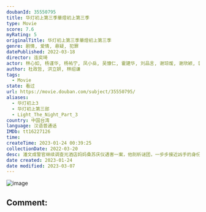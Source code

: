 ```yaml
---
doubanId: 35550795
title: 华灯初上第三季華燈初上第三季
type: Movie
score: 7.6
myRating: 5
originalTitle: 华灯初上第三季華燈初上第三季
genre: 剧情, 爱情, 悬疑, 犯罪
datePublished: 2022-03-18
director: 连奕琦
actor: 林心如, 杨谨华, 杨祐宁, 凤小岳, 吴慷仁, 霍建华, 刘品言, 谢琼煖, 谢欣颖, 郭雪芙, 张轩睿, 江宜蓉, 章广辰, 郑元畅, 刘敬, 王柏杰, 修杰楷, 林柏宏, 王净, 曾敬骅, 张睿家, 胡玮杰, 谢雨芝, 屈中恒, 应采灵, 王静莹, 伊正, 黄柔闽, 朱宥丞, 范瑞君, 陈博正, 何思静
author: 杜政哲, 洪立妍, 林绍谦
tags:
  - Movie
state: 看过
url: https://movie.douban.com/subject/35550795/
aliases:
  - 华灯初上3
  - 华灯初上第三部
  - Light_The_Night_Part_3
country: 中国台湾
language: 汉语普通话
IMDb: tt16227126
time: 
createTime: 2023-01-24 00:39:25
collectionDate: 2022-03-20
desc: 潘文成警官继续调查光酒店妈妈桑苏庆仪遇害一案，他剖析谜团，一步步接近凶手的身份。与此同时，他也发现了更多黑暗的秘密与复杂的关系。
date created: 2023-01-24
date modified: 2023-03-07
---
```


![image](p2869964685.jpg)

Comment:
---
